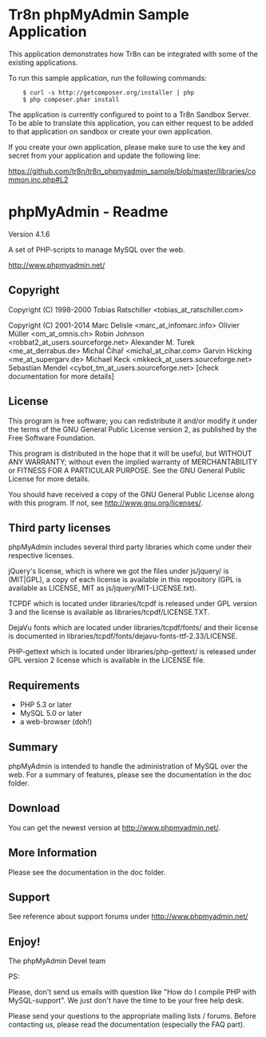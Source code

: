 Tr8n phpMyAdmin Sample Application
===================

This application demonstrates how Tr8n can be integrated with some of the existing applications. 

To run this sample application, run the following commands:

        $ curl -s http://getcomposer.org/installer | php
        $ php composer.phar install

The application is currently configured to point to a Tr8n Sandbox Server. To be able to translate this application, you can either request to be added to that application on sandbox or create your own application. 

If you create your own application, please make sure to use the key and secret from your application and update the following line:

https://github.com/tr8n/tr8n_phpmyadmin_sample/blob/master/libraries/common.inc.php#L2



phpMyAdmin - Readme
===================

Version 4.1.6

A set of PHP-scripts to manage MySQL over the web.

http://www.phpmyadmin.net/

Copyright
---------

Copyright (C) 1998-2000
    Tobias Ratschiller <tobias_at_ratschiller.com>

Copyright (C) 2001-2014
    Marc Delisle <marc_at_infomarc.info>
    Olivier Müller <om_at_omnis.ch>
    Robin Johnson <robbat2_at_users.sourceforge.net>
    Alexander M. Turek <me_at_derrabus.de>
    Michal Čihař <michal_at_cihar.com>
    Garvin Hicking <me_at_supergarv.de>
    Michael Keck <mkkeck_at_users.sourceforge.net>
    Sebastian Mendel <cybot_tm_at_users.sourceforge.net>
    [check documentation for more details]

License
-------

This program is free software; you can redistribute it and/or modify it under
the terms of the GNU General Public License version 2, as published by the
Free Software Foundation.

This program is distributed in the hope that it will be useful, but WITHOUT
ANY WARRANTY; without even the implied warranty of MERCHANTABILITY or FITNESS
FOR A PARTICULAR PURPOSE.  See the GNU General Public License for more
details.

You should have received a copy of the GNU General Public License
along with this program.  If not, see <http://www.gnu.org/licenses/>.

Third party licenses
--------------------

phpMyAdmin includes several third party libraries which come under their
respective licenses.

jQuery's license, which is where we got the files under js/jquery/ is
(MIT|GPL), a copy of each license is available in this repository (GPL
is available as LICENSE, MIT as js/jquery/MIT-LICENSE.txt).

TCPDF which is located under libraries/tcpdf is released under GPL
version 3 and the license is available as libraries/tcpdf/LICENSE.TXT.

DejaVu fonts which are located under libraries/tcpdf/fonts/ and their
license is documented in
libraries/tcpdf/fonts/dejavu-fonts-ttf-2.33/LICENSE.

PHP-gettext which is located under libraries/php-gettext/ is released
under GPL version 2 license which is available in the LICENSE file.

Requirements
------------

* PHP 5.3 or later
* MySQL 5.0 or later
* a web-browser (doh!)

Summary
-------

phpMyAdmin is intended to handle the administration of MySQL over the web.
For a summary of features, please see the documentation in the doc folder.

Download
--------

You can get the newest version at http://www.phpmyadmin.net/.

More Information
----------------

Please see the documentation in the doc folder.

Support
-------

See reference about support forums under http://www.phpmyadmin.net/


Enjoy!
------

The phpMyAdmin Devel team


PS:

Please, don't send us emails with question like "How do I compile PHP with
MySQL-support". We just don't have the time to be your free help desk.

Please send your questions to the appropriate mailing lists / forums.  Before
contacting us, please read the documentation (especially the FAQ part).

